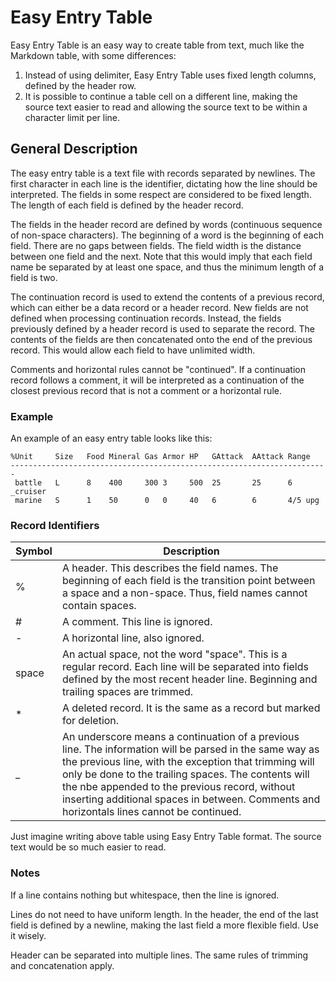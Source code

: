 # Easy Entry Table

Easy Entry Table is an easy way to create table from text, much like the
Markdown table, with some differences:

1. Instead of using delimiter, Easy Entry Table uses fixed length
columns, defined by the header row.
2. It is possible to continue a table cell on a different line, making
the source text easier to read and allowing the source text to be
within a character limit per line.

## General Description

The easy entry table is a text file with records separated by
newlines.  The first character in each line is the identifier,
dictating how the line should be interpreted.  The fields in some
respect are considered to be fixed length.  The length of each field
is defined by the header record.

The fields in the header record are defined by words (continuous
sequence of non-space characters).  The beginning of a word is the
beginning of each field.  There are no gaps between fields.  The field
width is the distance between one field and the next.  Note that this
would imply that each field name be separated by at least one space,
and thus the minimum length of a field is two.

The continuation record is used to extend the contents of a previous
record, which can either be a data record or a header record.  New
fields are not defined when processing continuation records.  Instead,
the fields previously defined by a header record is used to separate
the record.  The contents of the fields are then concatenated onto the
end of the previous record.  This would allow each field to have
unlimited width.

Comments and horizontal rules cannot be "continued".  If a
continuation record follows a comment, it will be interpreted as a
continuation of the closest previous record that is not a comment or a
horizontal rule.

### Example

An example of an easy entry table looks like this:

```text
%Unit     Size   Food Mineral Gas Armor HP   GAttack  AAttack Range
-----------------------------------------------------------------------
 battle   L      8    400     300 3     500  25       25      6
_cruiser
 marine   S      1    50      0   0     40   6        6       4/5 upg
```

### Record Identifiers

|Symbol|Description|
|------|-----------|
|%|A header.  This describes the field names.  The beginning of each field is the transition point between a space and a non-space.  Thus, field names cannot contain spaces.|
|#|A comment.  This line is ignored.|
|-|A horizontal line, also ignored.|
|space|An actual space, not the word "space".  This is a regular record.  Each line will be separated into fields defined by the most recent header line.  Beginning and trailing spaces are trimmed.|
|\*|A deleted record.  It is the same as a record but marked for deletion.|
|\_|An underscore means a continuation of a previous line.  The information will be parsed in the same way as the previous line, with the exception that trimming will only be done to the trailing spaces.  The contents will the nbe appended to the previous record, without inserting additional spaces in between.  Comments and horizontals lines cannot be continued.|

Just imagine writing above table using Easy Entry Table format.  The source text would be so much easier to read.

### Notes

If a line contains nothing but whitespace, then the line is ignored.

Lines do not need to have uniform length.  In the header, the end of
the last field is defined by a newline, making the last field a more
flexible field.  Use it wisely.

Header can be separated into multiple lines.  The same rules of
trimming and concatenation apply.

